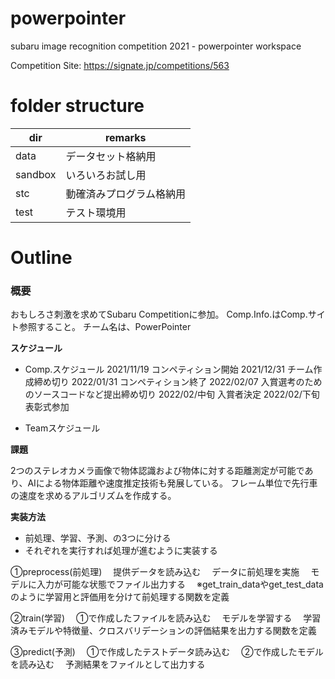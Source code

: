 # powerpointer
subaru image recognition competition 2021 - powerpointer workspace

Competition Site: https://signate.jp/competitions/563

# folder structure

|dir|remarks|
|--|--|
|data|データセット格納用|
|sandbox|いろいろお試し用|
|stc|動確済みプログラム格納用|
|test|テスト環境用|

# Outline

### 概要

おもしろさ刺激を求めてSubaru Competitionに参加。
Comp.Info.はComp.サイト参照すること。
チーム名は、PowerPointer

**スケジュール**

- Comp.スケジュール
	2021/11/19 コンペティション開始
	2021/12/31 チーム作成締め切り
	2022/01/31 コンペティション終了
	2022/02/07 入賞選考のためのソースコードなど提出締め切り
	2022/02/中旬 入賞者決定
	2022/02/下旬 表彰式参加

- Teamスケジュール

**課題**

2つのステレオカメラ画像で物体認識および物体に対する距離測定が可能であり、AIによる物体距離や速度推定技術も発展している。
フレーム単位で先行車の速度を求めるアルゴリズムを作成する。

**実装方法**

- 前処理、学習、予測、の3つに分ける
- それぞれを実行すれば処理が進むように実装する

①preprocess(前処理)
　提供データを読み込む
　データに前処理を実施
　モデルに入力が可能な状態でファイル出力する
　※get_train_dataやget_test_dataのように学習用と評価用を分けて前処理する関数を定義

②train(学習)
　①で作成したファイルを読み込む
　モデルを学習する
　学習済みモデルや特徴量、クロスバリデーションの評価結果を出力する関数を定義

③predict(予測)
　①で作成したテストデータ読み込む
　②で作成したモデルを読み込む
　予測結果をファイルとして出力する

